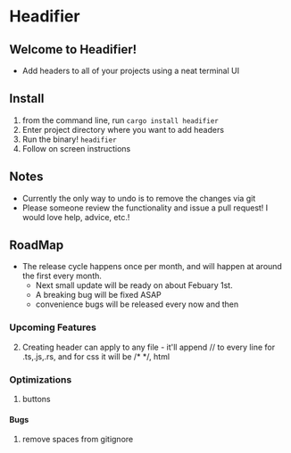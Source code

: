 # Headifier



## Welcome to Headifier!

* Add headers to all of your projects using a neat terminal UI


## Install
1. from the command line, run
    `cargo install headifier`
2. Enter project directory where you want to add headers
3. Run the binary! 
    `headifier`
4. Follow on screen instructions


## Notes
* Currently the only way to undo is to remove the changes via git  
* Please someone review the functionality and issue a pull request! I would love help, advice, etc.! 

## RoadMap
 - The release cycle happens once per month, and will happen at around the first every month.
    - Next small update will be ready on about Febuary 1st.
    - A breaking bug will be fixed ASAP
    - convenience bugs will be released every now and then

### Upcoming Features
2. Creating header can apply to any file - it'll append // to every line for .ts,.js,.rs, and for css it will be /* */, html <!-- --> 

### Optimizations
1. buttons

#### Bugs
1. remove spaces from gitignore